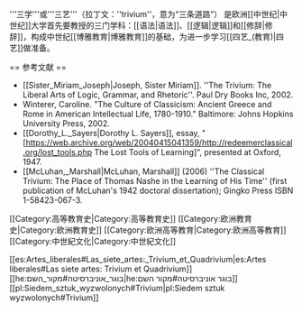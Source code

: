 '''三学'''或'''三艺'''（拉丁文：''trivium''，意为“三条道路”） 是欧洲[[中世纪|中世纪]]大学首先要教授的三门学科：[[语法|语法]]、[[逻辑|逻辑]]和[[修辞|修辞]]，构成中世纪[[博雅教育|博雅教育]]的基础，为进一步学习[[四艺_(教育)|四艺]]做准备。

== 参考文献 ==
* [[Sister_Miriam_Joseph|Joseph, Sister Miriam]]. ''The Trivium: The Liberal Arts of Logic, Grammar, and Rhetoric''. Paul Dry Books Inc, 2002.
* Winterer, Caroline. "The Culture of Classicism: Ancient Greece and Rome in American Intellectual Life, 1780-1910." Baltimore: Johns Hopkins University Press, 2002.
* [[Dorothy_L._Sayers|Dorothy L. Sayers]], essay, "[https://web.archive.org/web/20040415041359/http://redeemerclassical.org/lost_tools.php The Lost Tools of Learning]", presented at Oxford, 1947.
* [[McLuhan,_Marshall|McLuhan, Marshall]] (2006) ''The Classical Trivium: The Place of Thomas Nashe in the Learning of His Time'' (first publication of McLuhan's 1942 doctoral dissertation); Gingko Press ISBN 1-58423-067-3.

[[Category:高等教育史|Category:高等教育史]]
[[Category:欧洲教育史|Category:欧洲教育史]]
[[Category:欧洲高等教育|Category:欧洲高等教育]]
[[Category:中世紀文化|Category:中世紀文化]]

[[es:Artes_liberales#Las_siete_artes:_Trivium_et_Quadrivium|es:Artes liberales#Las siete artes: Trivium et Quadrivium]]
[[he:בוגר_אוניברסיטה#מקור_השם|he:בוגר אוניברסיטה#מקור השם]]
[[pl:Siedem_sztuk_wyzwolonych#Trivium|pl:Siedem sztuk wyzwolonych#Trivium]]